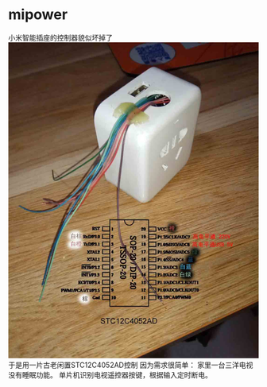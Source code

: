 # mipower
小米智能插座的控制器貌似坏掉了  
![图片](https://github.com/www-w/mipower/blob/master/img/d.jpg)
于是用一片古老闲置STC12C4052AD控制
因为需求很简单：
家里一台三洋电视没有睡眠功能。
单片机识别电视遥控器按键，根据输入定时断电。
